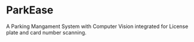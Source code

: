 # ParkEase
A Parking Mangament System with Computer Vision integrated for License plate and card number scanning.
